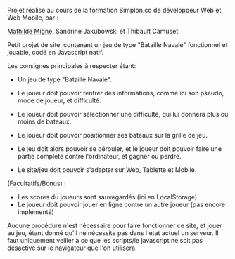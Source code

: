 Projet réalisé au cours de la formation Simplon.co de développeur Web et Web Mobile, par :

[Mathilde Migne](https://github.com/Mathildemgn), 
Sandrine Jakubowski 
et Thibault Camuset. 




Petit projet de site, contenant un jeu de type "Bataille Navale" fonctionnel et jouable, codé en Javascript natif.




Les consignes principales à respecter étant:

- Un jeu de type "Bataille Navale".
- Le joueur doit pouvoir rentrer des informations, comme ici son pseudo, mode de joueur, et difficulté.
- Le joueur doit pouvoir sélectionner une difficulté, qui lui donnera plus ou moins de bateaux.
- Le joueur doit pouvoir positionner ses bateaux sur la grille de jeu.
- Le jeu doit alors pouvoir se dérouler, et le joueur doit pouvoir faire une partie complète contre l'ordinateur, et gagner ou perdre.

- Le site/jeu doit pouvoir s'adapter sur Web, Tablette et Mobile.

(Facultatifs/Bonus) :
- Les scores du joueurs sont sauvegardés (ici en LocalStorage)
- Le joueur doit pouvoir jouer en ligne contre un autre joueur (pas encore implémenté)





Aucune procédure n'est nécessaire pour faire fonctionner ce site, et jouer au jeu, étant donné qu'il ne nécessite pas dans l'état actuel un serveur.
Il faut uniquement veiller à ce que les scripts/le javascript ne soit pas désactivé sur le navigateur que l'on utilisera.




